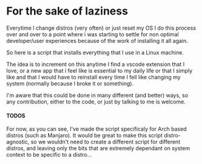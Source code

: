 # For the sake of laziness

Everytime I change distros (very often) or just reset my OS I do this process over and over to a point where i was starting to settle for non optimal developer/user experiences because of the work of installing it all again.

So here is a script that installs everything that I use in a Linux machine.

The idea is to increment on this anytime I find a vscode extension that I love, or a new app that i feel like is essential to my daily life or that I simply like and that I would have to reinstall every time I fell like changing my system (normally because I broke it or something).

I'm aware that this could be done in many different (and better) ways, so any contribution, either to the code, or just by talking to me is welcome.

#### TODOS
For now, as you can see, I've made the script specificaly for Arch based distros (such as Manjaro). It would be great to make this script distro-agnostic, so we wouldn't need to create a different script for different distros, and leaving only the bits that are extremely dependant on system context to be specific to a distro... 
